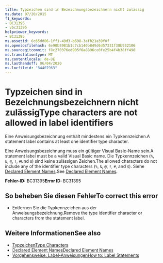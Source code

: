```yaml
---
title: Typzeichen sind in Bezeichnungsbezeichnern nicht zulässig
ms.date: 07/20/2015
f1_keywords:
- BC31395
- vbc31395
helpviewer_keywords:
- BC31395
ms.assetid: 6c65dd06-1ff1-49d3-b698-3afb21a39f0f
ms.openlocfilehash: 6e90b8981b1c7cb140b849d6d57331f38b932106
ms.sourcegitcommit: f8c270376ed905f6a8896ce0fe25b4f4b38ff498
ms.translationtype: MT
ms.contentlocale: de-DE
ms.lasthandoff: 06/04/2020
ms.locfileid: "84407963"
---
```

# <a name="type-characters-are-not-allowed-in-label-identifiers"></a><span data-ttu-id="eea02-102">Typzeichen sind in Bezeichnungsbezeichnern nicht zulässig</span><span class="sxs-lookup"><span data-stu-id="eea02-102">Type characters are not allowed in label identifiers</span></span>
<span data-ttu-id="eea02-103">Eine Anweisungsbezeichnung enthält mindestens ein Typkennzeichen.</span><span class="sxs-lookup"><span data-stu-id="eea02-103">A statement label contains at least one identifier type character.</span></span>  
  
 <span data-ttu-id="eea02-104">Eine Anweisungsbezeichnung muss ein gültiger Visual Basic-Name sein.</span><span class="sxs-lookup"><span data-stu-id="eea02-104">A statement label must be a valid Visual Basic name.</span></span> <span data-ttu-id="eea02-105">Die Typkennzeichen (`%`, `&`, `@`, `!`, `#`und `$`) sind keine zulässigen Zeichen.</span><span class="sxs-lookup"><span data-stu-id="eea02-105">The allowed characters do not include any of the identifier type characters (`%`, `&`, `@`, `!`, `#`, and `$`).</span></span> <span data-ttu-id="eea02-106">Siehe [Declared Element Names](../programming-guide/language-features/declared-elements/declared-element-names.md).</span><span class="sxs-lookup"><span data-stu-id="eea02-106">See [Declared Element Names](../programming-guide/language-features/declared-elements/declared-element-names.md).</span></span>  
  
 <span data-ttu-id="eea02-107">**Fehler-ID:** BC31395</span><span class="sxs-lookup"><span data-stu-id="eea02-107">**Error ID:** BC31395</span></span>  
  
## <a name="to-correct-this-error"></a><span data-ttu-id="eea02-108">So beheben Sie diesen Fehler</span><span class="sxs-lookup"><span data-stu-id="eea02-108">To correct this error</span></span>  
  
- <span data-ttu-id="eea02-109">Entfernen Sie die Typkennzeichen aus der Anweisungsbezeichnung.</span><span class="sxs-lookup"><span data-stu-id="eea02-109">Remove the type identifier character or characters from the statement label.</span></span>  
  
## <a name="see-also"></a><span data-ttu-id="eea02-110">Weitere Informationen</span><span class="sxs-lookup"><span data-stu-id="eea02-110">See also</span></span>

- [<span data-ttu-id="eea02-111">Typzeichen</span><span class="sxs-lookup"><span data-stu-id="eea02-111">Type Characters</span></span>](../programming-guide/language-features/data-types/type-characters.md)
- [<span data-ttu-id="eea02-112">Declared Element Names</span><span class="sxs-lookup"><span data-stu-id="eea02-112">Declared Element Names</span></span>](../programming-guide/language-features/declared-elements/declared-element-names.md)
- [<span data-ttu-id="eea02-113">Vorgehensweise: Label-Anweisungen</span><span class="sxs-lookup"><span data-stu-id="eea02-113">How to: Label Statements</span></span>](../programming-guide/program-structure/how-to-label-statements.md)

